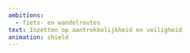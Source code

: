 ```yaml
---
ambitions:
  - fiets- en wandelroutes
text: Inzetten op aantrekkelijkheid en veiligheid
animation: shield
---
```

